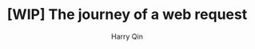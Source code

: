 ---
layout: ../../layouts/Post.astro
title: "[WIP] The journey of a web request"
description: This is an example blog post
publishDate: 
author: "Harry Qin"
---
